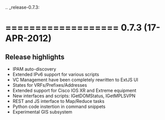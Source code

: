 .. _release-0.7.3:

===================
0.7.3 (17-APR-2012)
===================

Release highlights
------------------

* IPAM auto-discovery
* Extended IPv6 support for various scripts
* VC Management have been completely rewritten to ExtJS UI
* States for VRFs/Prefixes/Addresses
* Extended support for Cisco IOS XR and Extreme equipment
* New interfaces and scripts: IGetDOMStatus, IGetMPLSVPN
* REST and JS interface to Map/Reduce tasks
* Python code instertion in command snippets
* Experimental GIS subsystem
